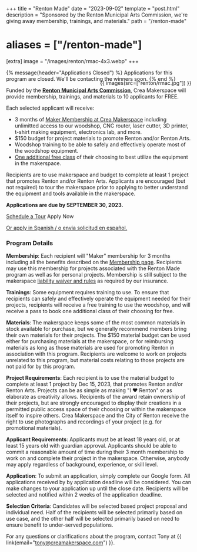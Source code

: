 +++
title = "Renton Made"
date = "2023-09-02"
template = "post.html"
description = "Sponsored by the Renton Municipal Arts Commission, we're giving away membership, trainings, and materials."
path = "/renton-made"
# aliases = ["/renton-made"]

[extra]
image = "/images/renton/rmac-4x3.webp"
+++

{% message(header="Applications Closed") %}
Applications for this program are closed. We'll be contacting the winners soon.
{% end %}

<div class="is-size-4">

<div class="container" style="max-width:300px; margin-top: -20px; float:right;">
{{ images(src=["renton/rmac.jpg"]) }}
</div>

Funded by the [**Renton Municipal Arts Commission**](https://www.rentonwa.gov/city_hall/mayor/boards__commissions__committees/renton_municipal_arts_commission), Crea Makerspace will provide membership, trainings, and materials to 10 applicants for FREE.

Each selected applicant will receive:

- 3 months of [Maker Membership at Crea Makerspace](/join) including unlimitted access to our woodshop, CNC router, laser cutter, 3D printer, t-shirt making equipment, electronics lab, and more.
- $150 budget for project materials to promote Renton and/or Renton Arts.
- Woodshop training to be able to safely and effectively operate most of the woodshop equipment.
- [One additional free class](https://bookwhen.com/creamakerspace) of their choosing to best utilize the equipment in the makerspace.

Recipients are to use makerspace and budget to complete at least 1 project that promotes Renton and/or Renton Arts. Applicants are encouraged (but not required) to tour the makerspace prior to applying to better understand the equipment and tools available in the makerspace.

**Applications are due by SEPTEMBER 30, 2023.**

</div>

<a href="https://calendly.com/creamakerspace/meet" class="button is-light is-large mt-6">Schedule a Tour</a>
<a class="button is-primary is-large mt-6" disabled data-goatcounter-click="renton-made-apply">Apply Now</a>

<div class="is-size-7">

[Or apply in Spanish / o envia solicitud en español.](/es/renton-made)

</div>

### Program Details

**Membership**: Each recipient will "Maker" membership for 3 months including all the benefits described on the [Membership page](/join). Recipients may use this membership for projects associated with the Renton Made program as well as for personal projects. Membership is still subject to the makerspace [liability waiver and rules](/policies) as required by our insurance.

**Trainings**: Some equipment requires training to use. To ensure that recipients can safely and effectively operate the equipment needed for their projects, recipients will receive a free training to use the woodshop, and will receive a pass to book one additional class of their choosing for free.

**Materials**: The makerspace keeps some of the most common materials in stock available for purchase, but we generally recommend members bring their own materials for their projects. The $150 material budget can be used either for purchasing materials at the makerspace, or for reimbursing materials as long as those materials are used for promoting Renton in association with this program. Recipients are welcome to work on projects unrelated to this program, but material costs relating to those projects are not paid for by this program.

**Project Requirements**: Each recipient is to use the material budget to complete at least 1 project by Dec 15, 2023, that promotes Renton and/or Renton Arts. Projects can be as simple as making "I ❤️ Renton" or as elaborate as creativity allows. Recipients of the award retain ownership of their projects, but are strongly encouraged to display their creations in a permitted public access space of their choosing or within the makerspace itself to inspire others. Crea Makerspace and the City of Renton receive the right to use photographs and recordings of your project (e.g. for promotional materials).

**Applicant Requirements**: Applicants must be at least 18 years old, or at least 15 years old with guardian approval. Applicants should be able to commit a reasonable amount of time during their 3 month membership to work on and complete their project in the makerspace. Otherwise, anybody may apply regardless of background, experience, or skill level.

**Application**: To submit an application, simply complete our Google form. All applications received by by application deadline will be considered. You can make changes to your application up until the close date. Recipients will be selected and notified within 2 weeks of the application deadline.

**Selection Criteria**: Candidates will be selected based project proposal and individual need. Half of the recipients will be selected primarily based on use case, and the other half will be selected primarily based on need to ensure benefit to under-served populations.

For any questions or clarifications about the program, contact Tony at {{ link(email="tony@creamakerspace.com") }}.
